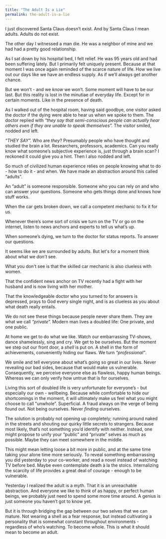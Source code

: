 ```yaml
---
title: "The Adult Is a Lie"
permalink: the-adult-is-a-lie
---
```


I just discovered Santa Claus doesn’t exist. And by Santa Claus I mean adults. Adults do not exist.

The other day I witnessed a man die. He was a neighbor of mine and we had had a pretty good relationship.

As I sat down by his hospital bed, I felt relief. He was 95 years old and had been suffering lately. But I primarily felt uniquely present. Because at that moment I was once again reminded of the scarce nature of life. How we live out our days like we have an endless supply. As if we’ll always get another chance.

But we won’t - and we *know* we won’t. Some moment will have to be our last. But this reality is lost in the minutiae of everyday life. Except for in certain moments. Like in the presence of death.

As I walked out of the hospital room, having said goodbye, one visitor asked the doctor if the dying were able to hear us when we spoke to them. The doctor replied with *“they say that semi-conscious people can actually hear others even if they are unable to speak themselves”.* The visitor smiled, nodded and left.

*“THEY SAY”.* Who are *they*? Presumably people who have thought and studied the brain a lot. Researchers, professors, academics. Can you really know what someone’s subjective experience is, just through a brain scan? I reckoned it could give you a hint. Then I also nodded and left.

So much of civilized human experience relies on people knowing what to do - how to do it - and when. We have made an abstraction around this called “adults”.

An “adult” is someone responsible. Someone who you can rely on and who can answer your questions. Someone who gets things done and knows how stuff works.

When the car gets broken down, we call a competent mechanic to fix it for us.

Whenever there’s some sort of crisis we turn on the TV or go on the internet, listen to news anchors and experts to tell us what’s up.

When someone’s dying, we turn to the doctor for status reports. To answer our questions.

It seems like we are surrounded by adults. But let's for a moment think about what we *don’t* see.

What you don't see is that the skilled car mechanic is also clueless with women.

That the confident news anchor on TV recently had a fight with her husband and is now living with her mother.

That the knowledgeable doctor who you turned to for answers is depressed, prays to God every single night, and is as clueless as you about what death really entails.

We do not see these things because people never share them. They are what we call *“private”.* Modern man lives a doubled life: One private, and one public.

At home we get to do what we like. Watch our embarrassing TV-shows, dance shamelessly, sing and cry. We get to be ourselves. But the moment we step out our front door, a *shell* is put on. A shell in the form of achievements, conveniently hiding our flaws. We turn *“professional”*.

We smile and tell everyone about what’s going so great in our lives. Never revealing our bad sides, because that would make us vulnerable. Consequently, we perceive everyone else as flawless, happy human beings. Whereas we can only verify how untrue that is for ourselves.

Living this sort of doubled life is very unfortunate for everyone’s - but especially our own - wellbeing. Because while comfortable to hide our shortcomings in the moment, it will ultimately make us feel what you might choose to call "unwhole”. Superficial. A fraud always on the verge of being found out. Not being ourselves. Never *finding* ourselves.

The solution is probably not opening up completely; running around naked in the streets and shouting our quirky little secrets to strangers. Because most likely, that’s not something you’d identify with neither. Instead, one might propose to unify your “public” and “private” selves as much as possible. Maybe they can meet somewhere in the middle.

This might mean letting loose a bit more in public, and at the same time taking your alone time more seriously. To reveal something embarrassing you did yesterday to your co-worker, and read a novel instead of watching TV before bed. Maybe even contemplate death à la the stoics. Internalizing the scarcity of life provides a great deal of courage - enough to be vulnerable.

Yesterday I realized the adult is a myth. That it is an unreachable abstraction. And everyone we like to think of as happy, or perfect human beings, we probably just need to spend some more time around. A genius is just someone you haven’t got to know yet.

But it is through bridging the gap between our two selves that we can mature. Not wearing a shell as a fear response, but instead cultivating a personality that is somewhat constant throughout environments - regardless of who’s watching. To become whole. This is what it should mean to become an adult.
